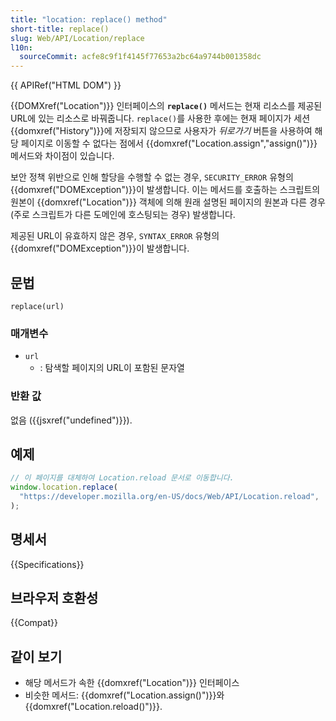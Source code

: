 ```yaml
---
title: "location: replace() method"
short-title: replace()
slug: Web/API/Location/replace
l10n:
  sourceCommit: acfe8c9f1f4145f77653a2bc64a9744b001358dc
---
```


{{ APIRef("HTML DOM") }}

{{DOMXref("Location")}} 인터페이스의 **`replace()`** 메서드는 현재 리소스를 제공된 URL에 있는 리소스로 바꿔줍니다. `replace()`를 사용한 후에는 현재 페이지가 세션 {{domxref("History")}}에 저장되지 않으므로 사용자가 _뒤로가기_ 버튼을 사용하여 해당 페이지로 이동할 수 없다는 점에서 {{domxref("Location.assign","assign()")}} 메서드와 차이점이 있습니다.

보안 정책 위반으로 인해 할당을 수행할 수 없는 경우, `SECURITY_ERROR` 유형의 {{domxref("DOMException")}}이 발생합니다. 이는 메서드를 호출하는 스크립트의 원본이 {{domxref("Location")}} 객체에 의해 원래 설명된 페이지의 원본과 다른 경우(주로 스크립트가 다른 도메인에 호스팅되는 경우) 발생합니다.

제공된 URL이 유효하지 않은 경우, `SYNTAX_ERROR` 유형의 {{domxref("DOMException")}}이 발생합니다.

## 문법

```js-nolint
replace(url)
```

### 매개변수

- `url`
  - : 탐색할 페이지의 URL이 포함된 문자열

### 반환 값

없음 ({{jsxref("undefined")}}).

## 예제

```js
// 이 페이지를 대체하여 Location.reload 문서로 이동합니다.
window.location.replace(
  "https://developer.mozilla.org/en-US/docs/Web/API/Location.reload",
);
```

## 명세서

{{Specifications}}

## 브라우저 호환성

{{Compat}}

## 같이 보기

- 해당 메서드가 속한 {{domxref("Location")}} 인터페이스
- 비슷한 메서드: {{domxref("Location.assign()")}}와 {{domxref("Location.reload()")}}.
